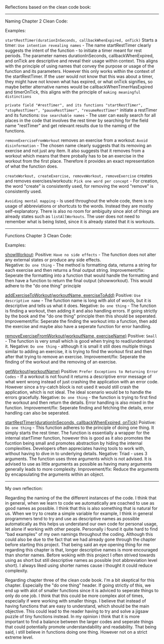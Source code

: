 Reflections based on the clean code book:

------------------------------------------------------------------------------------------------------------------------------------------------------------------------------------

Naming Chapter 2 Clean Code:

Examples:

`startRestTimer(durationInSeconds, callbackWhenExpired, onTick)` Starts a timer:
`Use intention revealing names` - The name startRestTimer clearly suggests the intent of the function - to initiate a timer meant for rest periods. The parameter names durationInSeconds, callbackWhenExpired, and onTick are descriptive and reveal their usage within context. This aligns with the principle of using names that convey the purpose or usage of the function and its parameters. However this only works within the context of the startRestTimer. If the user would not know that this was about a timer, they might have not known what has expired, or what onTick signifies, so maybe better alternative names would be callbackWhenTimerHasExpired and timerOnTick, this aligns with the principle of `making meaningful distinctions`                                   

`private field "#restTimer", and its functions "startRestTimer", "stopRestTimer", "pauseRestTimer", "resumeRestTimer"` initiate a restTimer and its functions:
`Use searchable names` - The user can easily search for all places in the code that involves the rest timer by searching for the field name "restTimer" and get relevant results due to the naming of the functions.

`removeExerciseFromWorkout` removes an exercise from a workout:
`Avoid disinformation` - The chosen name clearly suggests that its removing an exercise and not just any item. It also suggests that it removes from a workout which means that there probally has to be an exercise in the workout from the first place. Therefore it provides an exact representation of what the function does. 

`createWorkout, createExercise, removeWorkout, removeExercise` creates and removes exercises/workouts:
`Pick one word per concept` - For creation, the word "create" is consistently used, for removing the word "remove" is consistently used. 

`Avoiding mental mapping` - Is used throughout the whole code, there is no usage of abbreviations or shortcuts to the words. Instead they are mostly self-explanatory. There is also no room for ambiguity since alot of things are already states such as `listAllWorkouts`. The user does not need to remember what is being listed, since it is already stated that it is workouts.   

-------------------------------------------------------------------------------------------------------------------------------------------------------------------------------------

Functions Chapter 3 Clean Code:

Examples: 

[showWorkout](images/image.png): 
Positive: `Have no side effects` - The function does not alter any external states or produce any side effects.  
Negative: `Do one thing` - The method is formatting data, returns a string for each exercise and then returns a final output string. 
Improvement/fix: Seperate the formatting into a function that would handle the formatting and then have a function to return the final output (showworkout). This would adhere to the "do one thing" principle

[addExerciseToWorkout(workoutName, exerciseToAdd)](images/image2.png)
Positive: `Use descriptive name` - The function name is long with alot of words, but it is descriptive and tells us what it does.
Negative: `Do one thing` - The function is finding a workout, then adding it and also handling errors. If going strictly by the book and the "do one thing" principle then this should be seperated.
Improvement/fix: Seperate the finding the workout into a function, then add the exercise and maybe also have a seperate function for error handling.

[removeExerciseFromWorkout(workoutName, exerciseName)](images/image3.png)
Positive: `Small` - The function is very small which is good when trying to read/understand it.
Negative: `Do one thing` - although it is small it still does multiple things similar to adding an exercise, it is trying to find the workout first and then after that trying to remove an exercise. 
Improvement/fix: Seperate the finding of the workout and the removing of an exercise.

[getWorkout(workoutName)](images/image4.png)
Positive: `Prefer Exceptions to Returning Error Codes` - If a workout is not found it returns a descriptive error message of what went wrong instead of just crashing the application with an error code. However since a try-catch block is not used it would still crash the application, which is not ideal. The ideal scenario would be to handle the errors gracefully.
Negative: `Do one thing` - the function is trying to first find the workout and then return the details. Error handling is also mixed in the function.
Improvement/fix: Seperate finding and fetching the details, error handling can also be seperated.

[startRestTimer(durationInSeconds, callbackWhenExpired, onTick)](images/image5.png)
Poistive: `Do one thing` - This function adheres to the principle of doing one thing. It simply starts the rest timer. The function is essentially a wrapper for the internal startTimer function, however this is good as it also promotes the fucntion being small and promotes abstraction by hiding the internal complexities. Developers often appreciates having tools to work with, without having to dive in to underlying details.
Negative: Triad - uses 3 arguments. The function uses three arguments which is not advised. It is advised to use as little arguments as possible as having many arguments generally leads to more complexity.
Improvement/fix: Reduce the arguments by encapsulating the arguments within an object. 

--------------------------------------------------------------------------------------------------------------------------------------------------------------------------------------

My own reflection:

Regarding the naming of the the different instances of the code. I think that in general, when we learn to code we automatically are coached to use as good names as possible. I think that this is also something that is natural for us. When we try to create a simple variable for example, I think in general programmers tend to try and use as descriptive names as possible automatically as this helps us understand our own code for personal usage, let alone if working with other people. Personally i found it quite hard to find "bad examples" of my own namings throughout the coding. Although this could also be due to the fact that we had already gone through the chapter before starting this project. That being said an eye opening thing for me regarding this chapter is that, longer descriptive names is more encouraged than shorter names. Before woking with this project I often strived towards using as short but still descriptive names as possible (not abbreviation level short). I always liked using shorter names cause i thought it could reduce complexity. 

Regarding chapter three of the clean code book. I'm a bit skeptical for this chapter. Especially the "do one thing" header. If going strictly of this, we end up with alot of smaller functions since it is adviced to seperate things to only do one job. I think that this could be more complex alot of times, especially if were working with smaller things. I believe that instead of having functions that are easy to understand, which should be the main objective. This could lead to the reader having to try and solve a jigsaw puzzle of tiny functions instead. In my opinion i think that it is more important to find a balance between the larger codes and seperate things that could potentially promote understandability and readability. That being said, i still believe in functions doing one thing. However not on a strict extreme level. 